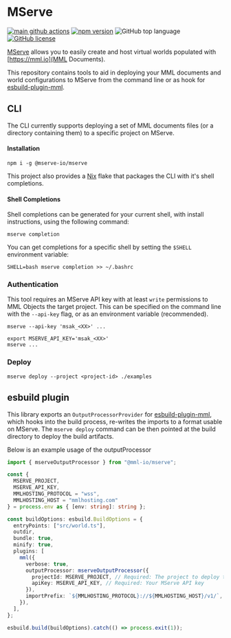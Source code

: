 # MServe

[![main github actions](https://github.com/mserve-io/mserve/actions/workflows/main.yaml/badge.svg)](https://github.com/mserve-io/mserve/actions/workflows/main.yaml)
[![npm version](https://img.shields.io/npm/v/%40mserve-io%2Fmserve?style=flat)](https://www.npmjs.com/package/@mserve-io/mserve)
![GitHub top language](https://img.shields.io/github/languages/top/mserve-io/mserve) [![GitHub license](https://img.shields.io/badge/license-MIT-blue.svg)](https://github.com/mserve-io/mserve/blob/main/LICENSE)

[MServe](https://mserve.io) allows you to easily create and host virtual worlds populated with [https://mml.io](MML Documents).

This repository contains tools to aid in deploying your MML documents and world configurations to MServe from the command line or as hook for [esbuild-plugin-mml](https://github.com/mml-io/esbuild-plugin-mml).

## CLI

The CLI currently supports deploying a set of MML documents files (or a directory containing them) to a specific project on MServe.

#### Installation

```
npm i -g @mserve-io/mserve
```

This project also provides a [Nix](https://nixos.org) flake that packages the CLI with it's shell completions.

#### Shell Completions

Shell completions can be generated for your current shell, with install instructions, using the following command:

```shell
mserve completion
```

You can get completions for a specific shell by setting the `$SHELL` environment variable:

```shell
SHELL=bash mserve completion >> ~/.bashrc
```

### Authentication

This tool requires an MServe API key with at least `write` permissions to MML Objects the target project. This can be specified on the command line with the `--api-key` flag, or as an environment variable (recommended).

```shell
mserve --api-key 'msak_<XX>' ...
```

```shell
export MSERVE_API_KEY='msak_<XX>'
mserve ...
```

### Deploy
```
mserve deploy --project <project-id> ./examples
```

## esbuild plugin

This library exports an `OutputProcessorProvider` for [esbuild-plugin-mml](https://github.com/mml-io/esbuild-plugin-mml), which hooks into the build process, re-writes the imports to a format usable on MServe. The `mserve deploy` command can be then pointed at the build directory to deploy the build artifacts.

Below is an example usage of the outputProcessor

```typescript
import { mserveOutputProcessor } from "@mml-io/mserve";

const {
  MSERVE_PROJECT,
  MSERVE_API_KEY,
  MMLHOSTING_PROTOCOL = "wss",
  MMLHOSTING_HOST = "mmlhosting.com"
} = process.env as { [env: string]: string };

const buildOptions: esbuild.BuildOptions = {
  entryPoints: ["src/world.ts"],
  outdir,
  bundle: true,
  minify: true,
  plugins: [
    mml({
      verbose: true,
      outputProcessor: mserveOutputProcessor({
        projectId: MSERVE_PROJECT, // Required: The project to deploy the documents and world config to
        apiKey: MSERVE_API_KEY, // Required: Your MServe API key
      }),
      importPrefix: `${MMLHOSTING_PROTOCOL}://${MMLHOSTING_HOST}/v1/`, // Required: re-write the imports to a full URL to the document.
    }),
  ],
};

esbuild.build(buildOptions).catch(() => process.exit(1));
```


